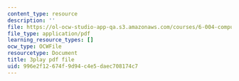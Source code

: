 ```yaml
---
content_type: resource
description: ''
file: https://ol-ocw-studio-app-qa.s3.amazonaws.com/courses/6-004-computation-structures-spring-2017/996e2f12674f9d94c4e5daec708174c7_-bWtembpQjU.pdf
file_type: application/pdf
learning_resource_types: []
ocw_type: OCWFile
resourcetype: Document
title: 3play pdf file
uid: 996e2f12-674f-9d94-c4e5-daec708174c7
---
```

